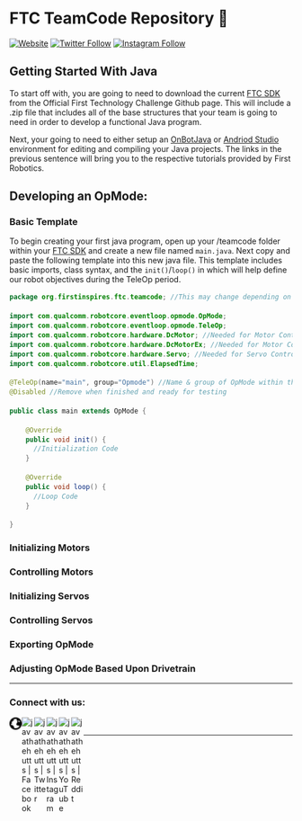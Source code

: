 # FTC TeamCode Repository 🤖

[![Website](https://img.shields.io/website?label=javathehutts.org&style=for-the-badge&url=http%3A%2F%2Fjavathehutts.org)](https://javathehutts.org)
[![Twitter Follow](https://img.shields.io/twitter/follow/javathehutts?color=1DA1F2&logo=twitter&style=for-the-badge)](https://twitter.com/intent/follow?original_referer=https%3A%2F%2Fgithub.com%2Fjavathehutts&screen_name=javathehutts)
[![Instagram Follow](https://img.shields.io/badge/instagram-%23E4405F.svg?&style=for-the-badge&logo=instagram&logoColor=white)](https://instagram.com/jthftc)

## Getting Started With Java

To start off with, you are going to need to download the current [FTC SDK](https://github.com/FIRST-Tech-Challenge/FtcRobotController) from the Official First Technology Challenge Github page. This will include a .zip file that includes all of the base structures that your team is going to need in order to develop a functional Java program.

Next, your going to need to either setup an [OnBotJava](https://github.com/FIRST-Tech-Challenge/FtcRobotController/wiki/OnBot-Java-Tutorial) or [Andriod Studio](https://github.com/FIRST-Tech-Challenge/FtcRobotController/wiki/Android-Studio-Tutorial) environment for editing and compiling your Java projects. The links in the previous sentence will bring you to the respective tutorials provided by First Robotics.  

## Developing an OpMode:

### Basic Template

To begin creating your first java program, open up your /teamcode folder within your [FTC SDK](https://github.com/FIRST-Tech-Challenge/FtcRobotController) and create a new file named ```main.java```. Next copy and paste the following template into this new java file. This template includes basic imports, class syntax, and the ```init()```/```loop()``` in which will help define our robot objectives during the TeleOp period.

```java
package org.firstinspires.ftc.teamcode; //This may change depending on where this file is stored

import com.qualcomm.robotcore.eventloop.opmode.OpMode;
import com.qualcomm.robotcore.eventloop.opmode.TeleOp; 
import com.qualcomm.robotcore.hardware.DcMotor; //Needed for Motor Control
import com.qualcomm.robotcore.hardware.DcMotorEx; //Needed for Motor Control
import com.qualcomm.robotcore.hardware.Servo; //Needed for Servo Control
import com.qualcomm.robotcore.util.ElapsedTime;

@TeleOp(name="main", group="Opmode") //Name & group of OpMode within the Driver Station Phone
@Disabled //Remove when finished and ready for testing

public class main extends OpMode {

    @Override
    public void init() {
      //Initialization Code
    }
    
    @Override
    public void loop() {
      //Loop Code
    }

}
```
### Initializing Motors


### Controlling Motors


### Initializing Servos


### Controlling Servos


### Exporting OpMode


### Adjusting OpMode Based Upon Drivetrain



--- 

### Connect with us:

[<img align="left" alt="javathehutts.org" width="22px" src="https://raw.githubusercontent.com/iconic/open-iconic/master/svg/globe.svg" />][website]
[<img align="left" alt="javathehutts | Facebook" width="22px" src="https://cdn.jsdelivr.net/npm/simple-icons@v3/icons/facebook.svg" />][facebook]
[<img align="left" alt="javathehutts | Twitter" width="22px" src="https://cdn.jsdelivr.net/npm/simple-icons@v3/icons/twitter.svg" />][twitter]
[<img align="left" alt="javathehutts | Instagram" width="22px" src="https://cdn.jsdelivr.net/npm/simple-icons@v3/icons/instagram.svg" />][instagram]
[<img align="left" alt="javathehutts | YouTube" width="22px" src="https://cdn.jsdelivr.net/npm/simple-icons@v3/icons/youtube.svg" />][youtube]
[<img align="left" alt="javathehutts | Reddit" width="22px" src="https://cdn.jsdelivr.net/npm/simple-icons@v3/icons/reddit.svg" />][reddit]

<br />



---




[website]: http://javathehutts.org
[twitter]: https://twitter.com/javathehutts
[youtube]: https://youtube.com/channel/UC7lOdu9FJqzLBgwIap4CDhw
[instagram]: https://instagram.com/jthftc
[facebook]: https://www.facebook.com/Javathehutts/
[reddit]: https://www.reddit.com/user/JavaTheHutts/
